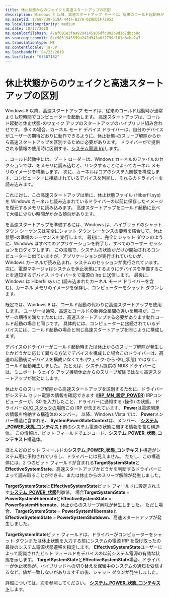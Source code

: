 ```yaml
---
title: 休止状態からのウェイクと高速スタートアップの区別
description: Windows 8 以降、高速スタートアップ モードは、従来のコールド起動時が通常よりも短時間でコンピューターを起動します。
ms.assetid: 1768F739-619A-441F-B270-029DD1F72953
ms.localizationpriority: medium
ms.date: 10/17/2018
ms.openlocfilehash: 47af091e3faa9284145a06dfc802b9d1d7dbcb0c
ms.sourcegitcommit: 0cc5051945559a242d941a6f2799d161d8eba2a7
ms.translationtype: MT
ms.contentlocale: ja-JP
ms.lasthandoff: 04/23/2019
ms.locfileid: "63387182"
---
```

# <a name="distinguishing-fast-startup-from-wake-from-hibernation"></a>休止状態からのウェイクと高速スタートアップの区別


Windows 8 以降、高速スタートアップ モードは、従来のコールド起動時が通常よりも短時間でコンピューターを起動します。 高速スタートアップは、コールド起動と休止状態-のウェイク アップのスタートアップのハイブリッド組み合わせです。 多くの場合、カーネル モード デバイス ドライバーは、自分のデバイスがユーザーの期待どおりに動作できるように、休止状態-のスリープ解除からから高速スタートアップを区別するために必要があります。 ドライバーがで提供される情報の使用時に区別する、[システム電源 Irp](power-irps-for-the-system.md)します。

、コールド起動中には、ブート ローダーは、Windows カーネルのファイルのセクションでは、をメモリに読み込むと、リンクすることによってカーネル メモリのイメージを構築します。 次に、カーネルはコアのシステム関数を構成します、コンピューターに接続されているデバイスを列挙し、それらのドライバーを読み込みます。

これに対し、この高速スタートアップは単に、休止状態ファイル (Hiberfil.sys) を Windows カーネルと読み込まれているドライバーの以前に保存したイメージを復元するメモリに読み込みます。 高速スタートアップをコールド起動に比べて大幅に少ない時間がかかる傾向があります。

を高速スタートアップを準備するには、Windows は、ハイブリッドのシャット ダウン シーケンスは完全にシャット ダウン シーケンスの要素を結合して、休止状態-の準備のシーケンスを実行します。 最初に、完全にシャット ダウンのように、Windows はすべてのアプリケーションを終了し、すべてのユーザー セッションをログオフします。 この段階で、システムの状態がだけが開始されるコンピューターに似ていますが、アプリケーションが実行されていないが、Windows カーネルが読み込まれ、システムのセッションが実行されています。 次に、電源マネージャはシステムを休止状態にするようにデバイスを準備することを通知するデバイス ドライバーをで電源の Irp に送信します。 最後に、Windows は Hiberfil.sys に (読み込まれたカーネル モード ドライバーを含む)、カーネル メモリのイメージを保存し、コンピューターをシャット ダウンします。

既定では、Windows 8 は、コールド起動の代わりに高速スタートアップを使用します。 ユーザーは通常、高速とコールドの新興企業間の違いを無視が、ユーザーの期待を満たすためには、高速スタートアップする必要があります動作コールド起動の場合と同じです。 具体的には、コンピューターに接続されているデバイスには、コールド起動の場合と同じ高速スタートアップを同じように構成します。

デバイスのドライバーがコールド起動時または休止からのスリープ解除が発生したかどうかに応じて異なる方法でデバイスを構成した場合このドライバーは、高速の起動後にデバイスを構成いなくても (ウェイク-から-休止状態) ではなく、コールド起動発生しました。 たとえば、システム提供の NDIS ドライバーには、ミニポート ウェイク アップ機能休止からのスリープ解除ではなく高速スタートアップが無効にします。

休止からのスリープ解除から高速スタートアップを区別するために、ドライバーがシステム セット電源の情報を確認できます ([**IRP\_MN\_設定\_POWER**](https://msdn.microsoft.com/library/windows/hardware/ff551744)) IRPコンピューターが、S0 を入力したこと、ドライバーに通知する (操作) の状態。 ドライバーの[I/O スタックの場所](https://msdn.microsoft.com/library/windows/hardware/ff550659)この IRP が含まれています、 **Power**は電源関連の情報を格納する構造体のメンバー。 以降、Windows Vista では、 **Power**メンバー構造に含まれる、 **SystemPowerStateContext**は、メンバー、 [**システム\_POWER\_状態\_コンテキスト**](https://msdn.microsoft.com/library/windows/hardware/jj835780)前のシステム電源の状態に関する情報を含む構造体。 この情報は、ビット フィールドでエンコード、**システム\_POWER\_状態\_コンテキスト**構造体。

ほとんどのビット フィールドの**システム\_POWER\_状態\_コンテキスト**構造がシステム用に予約されているし、ドライバーには見えません。 ただし、この構造体には、2 つのビット フィールドが含まれる**TargetSystemState**と**EffectiveSystemState**、高速スタートアップかどうかを判断するドライバーによって読み取ることができる、または休止からのスリープ解除が発生しました。

**TargetSystemState**と**EffectiveSystemState**ビット フィールドに設定されます[**システム\_POWER\_状態**](https://msdn.microsoft.com/library/windows/hardware/ff564565)列挙値。 場合**TargetSystemState** = **PowerSystemHibernate**と**EffectiveSystemState** = **PowerSystemHibernate**、休止からのスリープ解除が発生しました。 ただし場合、 **TargetSystemState** = **PowerSystemHibernate**と**EffectiveSystemState**  =  **PowerSystemShutdown**、高速スタートアップが発生しました。

**TargetSystemState**ビット フィールドは、ドライバーがコンピューターをシャット ダウンまたは休止状態を入力する前にシステムの電源 IRP を受け取ったの最後のシステム電源状態遷移を指定します。 **EffectiveSystemState**ユーザーによって認識されたビット フィールドをデバイスの以前システム電源の有効な状態を示します。 **TargetSystemState**と**EffectiveSystemState**場合、ドライバーが休止状態が、ハイブリッドへの切り替えを保留中のシステムの通知を受信するなど、値が一致しないがありますその後、シャット ダウンが発生しました。

詳細については、次を参照してください。 [**システム\_POWER\_状態\_コンテキスト**](https://msdn.microsoft.com/library/windows/hardware/jj835780)します。

 

 




